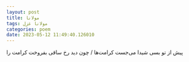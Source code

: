 ```yaml
---
layout: post
title: مولانا
tags: مولانا غزل
categories: poem
date: 2023-05-12 11:49:40.126010
---
```


پیش از تو بسی شیدا می‌جست کرامت‌ها / چون دید رخ ساقی بفروخت کرامت را